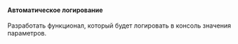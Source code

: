 #### Автоматическое логирование
Разработать функционал, который будет логировать в консоль значения параметров.